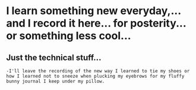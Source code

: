 # I learn something new everyday,... and I record it here... for posterity... or something less cool...

## Just the technical stuff...
    -I'll leave the recording of the new way I learned to tie my shoes or how I learned not to sneeze when plucking my eyebrows for my fluffy bunny journal I keep under my pillow.